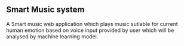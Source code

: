 
 ## Smart Music system
A Smart music web application which plays music sutiable for current human emotion based on voice input provided by user which will be analysed by machine learning model.
 



